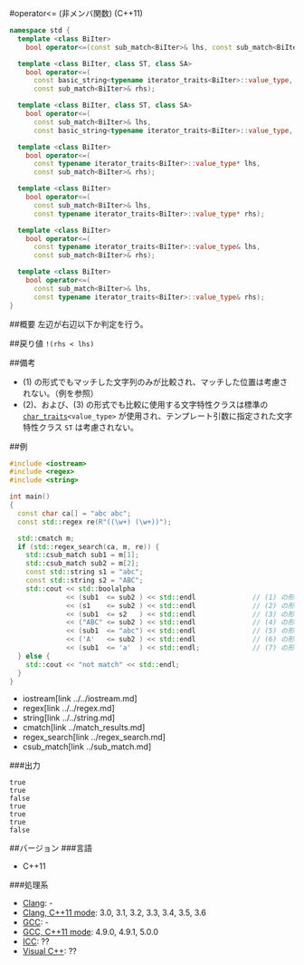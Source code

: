 #operator<= (非メンバ関数) (C++11)
```cpp
namespace std {
  template <class BiIter>
    bool operator<=(const sub_match<BiIter>& lhs, const sub_match<BiIter>& rhs);        // (1)

  template <class BiIter, class ST, class SA>
    bool operator<=(
      const basic_string<typename iterator_traits<BiIter>::value_type, ST, SA>& lhs,
      const sub_match<BiIter>& rhs);                                                    // (2)

  template <class BiIter, class ST, class SA>
    bool operator<=(
      const sub_match<BiIter>& lhs,
      const basic_string<typename iterator_traits<BiIter>::value_type, ST, SA>& rhs)    // (3)

  template <class BiIter>
    bool operator<=(
      const typename iterator_traits<BiIter>::value_type* lhs,
      const sub_match<BiIter>& rhs);                                                    // (4)

  template <class BiIter>
    bool operator<=(
      const sub_match<BiIter>& lhs,
      const typename iterator_traits<BiIter>::value_type* rhs);                         // (5)

  template <class BiIter>
    bool operator<=(
      const typename iterator_traits<BiIter>::value_type& lhs,
      const sub_match<BiIter>& rhs);                                                    // (6)

  template <class BiIter>
    bool operator<=(
      const sub_match<BiIter>& lhs,
      const typename iterator_traits<BiIter>::value_type& rhs);                         // (7)
}
```

##概要
左辺が右辺以下か判定を行う。


##戻り値
`!(rhs < lhs)`


##備考
- (1) の形式でもマッチした文字列のみが比較され、マッチした位置は考慮されない。（例を参照）
- (2)、および、(3) の形式でも比較に使用する文字特性クラスは標準の [`char_traits`](../../string/char_traits.md)`<value_type>` が使用され、テンプレート引数に指定された文字特性クラス `ST` は考慮されない。


##例
```cpp
#include <iostream>
#include <regex>
#include <string>

int main()
{
  const char ca[] = "abc abc";
  const std::regex re(R"((\w+) (\w+))");

  std::cmatch m;
  if (std::regex_search(ca, m, re)) {
    std::csub_match sub1 = m[1];
    std::csub_match sub2 = m[2];
    const std::string s1 = "abc";
    const std::string s2 = "ABC";
    std::cout << std::boolalpha
              << (sub1  <= sub2 ) << std::endl              // (1) の形式
              << (s1    <= sub2 ) << std::endl              // (2) の形式
              << (sub1  <= s2   ) << std::endl              // (3) の形式
              << ("ABC" <= sub2 ) << std::endl              // (4) の形式
              << (sub1  <= "abc") << std::endl              // (5) の形式
              << ('A'   <= sub2 ) << std::endl              // (6) の形式
              << (sub1  <= 'a'  ) << std::endl;             // (7) の形式
  } else {
    std::cout << "not match" << std::endl;
  }
}
```
* iostream[link ../../iostream.md]
* regex[link ../../regex.md]
* string[link ../../string.md]
* cmatch[link ../match_results.md]
* regex_search[link ../regex_search.md]
* csub_match[link ../sub_match.md]

###出力
```
true
true
false
true
true
true
false
```


##バージョン
###言語
- C++11

###処理系
- [Clang](/implementation.md#clang): -
- [Clang, C++11 mode](/implementation.md#clang): 3.0, 3.1, 3.2, 3.3, 3.4, 3.5, 3.6
- [GCC](/implementation.md#gcc): -
- [GCC, C++11 mode](/implementation.md#gcc): 4.9.0, 4.9.1, 5.0.0
- [ICC](/implementation.md#icc): ??
- [Visual C++](/implementation.md#visual_cpp): ??
